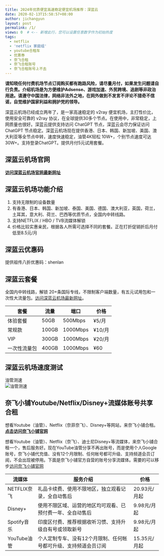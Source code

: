 ```yaml
---
title: 2024年优质便宜高速稳定便宜机场推荐：深蓝云
date: 2020-02-13T15:58:57+08:00
author: jichangyun
layout: post
permalink: /1/
views: 0  # <-- 新增此行，您可以设置任意数字作为初始热度
tags:
  - netflix
  - 'netflix 家庭组'
  - youtube合租车
  - 优惠券
  - 奈飞合租
  - 奈飞合租账号
  - 奈飞合租账号上不去
---
```

**请知晓任何付费机场节点订阅购买都有跑路风险，请尽量月付，如果发生问题请自行负责。介绍机场是为方便维护Adsense、游戏加速、外贸跨境、追剧等非政治用途。请遵守中国法律，网络非法外之地，在网外做到不发言不评论不猎奇不信谣，自觉维护国家利益和拥护党的领导。**

深蓝云机场已经成立两年了，是一家高速稳定的 v2ray 便宜机场，主打性价比，使用安全可靠的 v2ray 协议，在全球提供30多个节点。在使用中，非常稳定，上网质量也很好。深蓝云提供支持访问 ChatGPT 节点，深蓝云会尽力保证访问 ChatGPT 节点稳定。深蓝云机场现在提供香港、日本、韩国、新加坡、美国、澳大利亚等全节点中转，速度快速稳定，油管4K轻松 10W+，个别节点速度可达30W+。支持登录ChatGPT。提供月付5元试用套餐。

## 深蓝云机场官网

[**访问深蓝云机场官网最新网址**](https://affvps.com/shenlanyun)

## 深蓝云机场功能介绍

1. 支持无限制的设备数量
2. 有香港、日本、韩国、新加坡、泰国、美国、德国、澳大利亚，英国，荷兰，土耳其，意大利、荷兰、巴西等优质节点，全国内中转线路。
3. 支持NETFLIX / HBO / TVB流媒体解锁
4. 价格比较实惠亲民，根据各人所需可选择不同的套餐。正在打折促销折后月付低至8.5元/月

## 深蓝云优惠码

提供祖传八折优惠码：shenlan

## 深蓝云套餐

全国内中转线路，解锁 20+条国际专线，不限制客户端数量，有五元试用包和一次性大流量包。[访问深蓝云机场最新网址](https://affvps.com/shenlanyun)。

| 套餐       | 流量   | 端口     | 价格  |
|------------|--------|----------|-------|
| 体验套餐   | 50GB   | 500Mbps  | ¥5/月 |
| 常规款     | 100GB  | 1000Mbps | ¥10/月 |
| VIP        | 300GB  | 1000Mbps | ¥20/月 |
| 一次性流量包 | 400GB  | 1000Mbps | ¥60   |

## 深蓝云机场速度测试

油管测速  
![油管测速](https://affvps.com/wp-content/uploads/2020/02/1724411712-a8d4cc82-a2b4-40e0-964b-cfa20db76497.png)

## 奈飞小铺Youtube/Netflix/Disney+流媒体账号共享合租

想看Youtube（油管）、Netflix（奈菲奈飞）、Disney+等网站，来奈飞小铺合租。 **[点击访问奈飞小铺官网](https://affvps.com/naifeixiaopu)**

想看Youtube（油管）、Netflix（奈飞）、迪士尼Disney+等流媒体，来奈飞小铺合租一个，售后服务好。现在YouTube油管分享不再出账号，而是使用个人Google账号，奈飞小铺代充值、没有12个月限制、任何帐号都可升级、支持频道会员订阅，不会出现被停用。下面是奈飞小铺官方自营的账号分享流媒体。需要的可以移步[访问奈飞小铺官网](https://affvps.com/naifeixiaopu)

| **流媒体**   | **服务介绍**                                        | **价格** |
|--------------|-----------------------------------------------------|----------|
| NETFLIX奈飞  | 礼品卡续费、使用不限地区，独立观看记录，全自动售后 | 20.93元/月起 |
| Disney+      | 使用不限区域、运营的地区均可观看、已预付费一年、全自动售后 | 9.98元/月起 |
| Spotify音乐  | 印度区付费、推荐根据收听习惯、支持升级自有号或领取新号 | 9.98元/月起 |
| YouTube油管  | 个人定制专车、没有12个月限制、任何帐号都可升级、支持频道会员订阅 | 15.35元/月起 |
